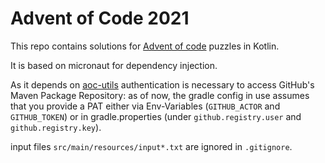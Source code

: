 # Advent of Code 2021

This repo contains solutions for [Advent of code](https://adventofcode.com) puzzles in Kotlin.

It is based on micronaut for dependency injection.

As it depends on [aoc-utils](https://github.com/norganos/aoc-utils) authentication is necessary to access GitHub's
Maven Package Repository: as of now, the gradle config in use assumes that you provide a PAT either via Env-Variables
(`GITHUB_ACTOR` and `GITHUB_TOKEN`) or in gradle.properties (under `github.registry.user` and `github.registry.key`).

input files `src/main/resources/input*.txt` are ignored in `.gitignore`.
